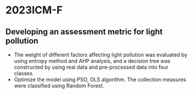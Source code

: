# 2023ICM-F
## Developing an assessment metric for light pollution
+ The weight of different factors affecting light pollution was evaluated by using entropy method and AHP analysis, and a decision tree was constructed by using real data and pre-processed data into four classes.
+ Optimize the model using PSO, OLS algorithm. The collection measures were classified using Random Forest.
